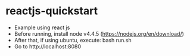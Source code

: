 # reactjs-quickstart
- Example using react js
- Before running, install node v4.4.5 (https://nodejs.org/en/download/)
- After that, if using ubuntu, execute: bash run.sh
- Go to http://localhost:8080